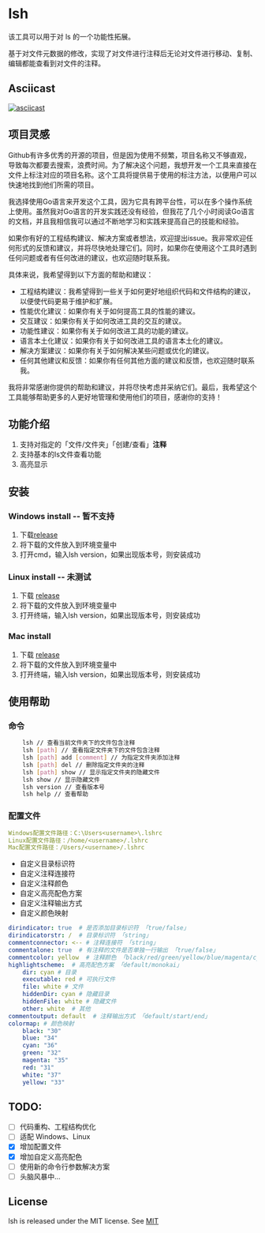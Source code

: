 # lsh
该工具可以用于对 ls 的一个功能性拓展。

基于对文件元数据的修改，实现了对文件进行注释后无论对文件进行移动、复制、编辑都能查看到对文件的注释。

## Asciicast
[![asciicast](https://asciinema.org/a/VqC8END8aIy66lIbE0JA9nKSc.svg)](https://asciinema.org/a/VqC8END8aIy66lIbE0JA9nKSc)

## 项目灵感

[//]: # (Github有许多优秀的开源的项目，但是因为使用不频繁，项目名称又不够直观，所以经常会忘记项目的名称，导致每次都要去搜索，浪费时间。之前我都是在很多工具的根目录建立一个 README.md 文件进行标注对应的项目是什么。所以导致我每次都要去阅读一遍 README.md 文件，浪费时间。所以我想到了能不能在文件上直接进行标注，这样就不用去阅读 README.md 文件了。5.30日突发奇想要不我写一个工具来实现这个功能，于是就有了这个项目。)

[//]: # ()
[//]: # (我比较熟悉Python和Java但是为什么选择Go语言？因为Go语言的跨平台性，我可以在Windows、Linux、Mac上都能使用这个工具。所以我看了几个小时的Go语言的文档，然后就有了这个项目。)

[//]: # ()
[//]: # (当然我对GO语言的开发实践还没有经验，如果各位有好的工程结构建议或者解决方案或者想法，欢迎各位提出issue，我会尽快解决。)

Github有许多优秀的开源的项目，但是因为使用不频繁，项目名称又不够直观，导致每次都要去搜索，浪费时间。为了解决这个问题，我想开发一个工具来直接在文件上标注对应的项目名称。这个工具将提供易于使用的标注方法，以便用户可以快速地找到他们所需的项目。

我选择使用Go语言来开发这个工具，因为它具有跨平台性，可以在多个操作系统上使用。虽然我对Go语言的开发实践还没有经验，但我花了几个小时阅读Go语言的文档，并且我相信我可以通过不断地学习和实践来提高自己的技能和经验。

如果你有好的工程结构建议、解决方案或者想法，欢迎提出issue。我非常欢迎任何形式的反馈和建议，并将尽快地处理它们。同时，如果你在使用这个工具时遇到任何问题或者有任何改进的建议，也欢迎随时联系我。

具体来说，我希望得到以下方面的帮助和建议：

- 工程结构建议：我希望得到一些关于如何更好地组织代码和文件结构的建议，以便使代码更易于维护和扩展。
- 性能优化建议：如果你有关于如何提高工具的性能的建议。
- 交互建议：如果你有关于如何改进工具的交互的建议。
- 功能性建议：如果你有关于如何改进工具的功能的建议。
- 语言本土化建议：如果你有关于如何改进工具的语言本土化的建议。
- 解决方案建议：如果你有关于如何解决某些问题或优化的建议。
- 任何其他建议和反馈：如果你有任何其他方面的建议和反馈，也欢迎随时联系我。

我将非常感谢你提供的帮助和建议，并将尽快考虑并采纳它们。最后，我希望这个工具能够帮助更多的人更好地管理和使用他们的项目，感谢你的支持！

## 功能介绍
1. 支持对指定的「文件/文件夹」「创建/查看」**注释**
2. 支持基本的ls文件查看功能
3. 高亮显示

## 安装
### Windows install -- 暂不支持
1. 下载[release]()
2. 将下载的文件放入到环境变量中
3. 打开cmd，输入lsh version，如果出现版本号，则安装成功

### Linux install   -- 未测试
1. 下载 [release]()
2. 将下载的文件放入到环境变量中
3. 打开终端，输入lsh version，如果出现版本号，则安装成功

### Mac install
1. 下载 [release](https://github.com/Hyperia-CN/lsh/releases/download/1.0/lsh_darwin_x86_64)
2. 将下载的文件放入到环境变量中
3. 打开终端，输入lsh version，如果出现版本号，则安装成功

## 使用帮助

### 命令
```bash
    lsh // 查看当前文件夹下的文件包含注释
    lsh [path] // 查看指定文件夹下的文件包含注释
    lsh [path] add [comment] // 为指定文件夹添加注释
    lsh [path] del // 删除指定文件夹的注释
    lsh [path] show // 显示指定文件夹的隐藏文件
    lsh show // 显示隐藏文件
    lsh version // 查看版本号
    lsh help // 查看帮助
```

### 配置文件
```yaml
Windows配置文件路径：C:\Users<username>\.lshrc
Linux配置文件路径：/home/<username>/.lshrc  
Mac配置文件路径：/Users/<username>/.lshrc
```

- 自定义目录标识符
- 自定义注释连接符
- 自定义注释颜色
- 自定义高亮配色方案
- 自定义注释输出方式
- 自定义颜色映射

```yaml
dirindicator: true  # 是否添加目录标识符 「true/false」
dirindicatorstr: /  # 目录标识符 「string」
commentconnector: <-- # 注释连接符 「string」
commentalone: true  # 有注释的文件是否单独一行输出 「true/false」
commentcolor: yellow  # 注释颜色 「black/red/green/yellow/blue/magenta/cyan/white」
highlightscheme:  # 高亮配色方案 「default/monokai」
    dir: cyan # 目录
    executable: red # 可执行文件
    file: white # 文件
    hiddenDir: cyan # 隐藏目录
    hiddenFile: white # 隐藏文件
    other: white  # 其他
commentoutput: default  # 注释输出方式 「default/start/end」
colormap: # 颜色映射
    black: "30"
    blue: "34"
    cyan: "36"
    green: "32"
    magenta: "35"
    red: "31"
    white: "37"
    yellow: "33"
```

## TODO: 
- [ ] 代码重构、工程结构优化
- [ ] 适配 Windows、Linux
- [x] 增加配置文件
- [x] 增加自定义高亮配色
- [ ] 使用新的命令行参数解决方案
- [ ] 头脑风暴中...

## License
lsh is released under the MIT license. See [MIT](https://choosealicense.com/licenses/mit/)

